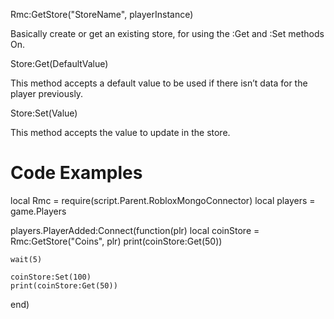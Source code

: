 Rmc:GetStore("StoreName", playerInstance)

Basically create or get an existing store, for using the :Get and :Set methods On.

Store:Get(DefaultValue)

This method accepts a default value to be used if there isn’t data for the player previously.

Store:Set(Value)

This method accepts the value to update in the store.




# Code Examples 

local Rmc = require(script.Parent.RobloxMongoConnector)
local players = game.Players

players.PlayerAdded:Connect(function(plr)
	local coinStore = Rmc:GetStore("Coins", plr)
	print(coinStore:Get(50))
	
	wait(5)
	
	coinStore:Set(100)
	print(coinStore:Get(50))	
end)